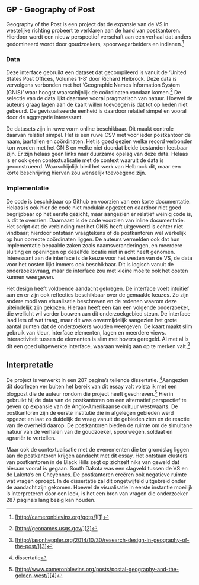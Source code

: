 
## GP - Geography of Post

Geography of the Post is een project dat de expansie van de VS in westelijke richting probeert te verklaren aan de hand van postkantoren. Hierdoor wordt een nieuw perspectief verschaft aan een verhaal dat anders gedomineerd wordt door goudzoekers, spoorwegarbeiders en indianen.[^1]

### Data

Deze interface gebruikt een dataset dat gecompileerd is vanuit de ‘United States Post Offices, Volumes 1-8’ door Richard Helbrock. Deze data is vervolgens verbonden met het ‘Geographic Names Information System (GNIS)’ waar hoogst waarschijnlijk de coördinaten vandaan komen.[^2] De selectie van de data lijkt daarmee vooral pragmatisch van natuur. Hoewel de auteurs graag lagen aan de kaart willen toevoegen is dat tot op heden niet gebeurd. De gevisualiseerde eenheid is daardoor relatief simpel en vooral door de aggregatie interessant.

De datasets zijn in ruwe vorm online beschikbaar. Dit maakt controle daarvan relatief simpel. Het is een ruwe CSV met voor ieder postkantoor de naam, jaartallen en coördinaten. Het is goed gezien welke record verbonden kon worden met het GNIS en welke niet doordat beide bestanden leesbaar zijn. Er zijn helaas geen links naar duurzame opslag van deze data. Helaas is er ook geen contextualisatie met de context waaruit de data is geconstrueerd. Waarschijnlijk bied het werk van Helbrock dit, maar een korte beschrijving hiervan zou wenselijk toevoegend zijn.

### Implementatie

De code is beschikbaar op Github en voorzien van een korte documentatie. Helaas is ook hier de code niet modulair opgezet en daardoor niet goed begrijpbaar op het eerste gezicht, maar aangezien er relatief weinig code is, is dit te overzien. Daarnaast is de code voorzien van inline documentatie. Het script dat de verbinding met het GNIS heeft uitgevoerd is echter niet vindbaar; hierdoor ontstaan vraagtekens of de postkantoren wel werkelijk op hun correcte coördinaten liggen. De auteurs vermelden ook dat hun implementatie bepaalde zaken zoals naamsveranderingen, en meerdere sluiting en openingen op dezelfde locatie niet in acht heeft genomen. Interessant aan de interface is de keuze voor het westen van de VS, de data voor het oosten lijkt immers ook beschikbaar. Dit is logisch vanuit de onderzoeksvraag, maar de interface zou met kleine moeite ook het oosten kunnen weergeven.

Het design heeft voldoende aandacht gekregen. De interface voelt   intuïtief aan en er zijn ook reflecties beschikbaar over de gemaakte keuzes. Zo zijn andere modi van visualisatie beschreven en de redenen waarom deze uiteindelijk zijn gekozen. Hieraan heeft een kan een volgende onderzoeker, die wellicht wil verder bouwen aan dit onderzoekgebied steun. De interface laad iets of wat traag, maar dit was onvermijdelijk aangezien het grote aantal punten dat de onderzoekers wouden weergeven. De kaart maakt slim gebruik van kleur, interface elementen, lagen en meerdere views. Interactiviteit tussen de elementen is slim met hovers geregeld. Al met al is dit een goed uitgewerkte interface, waaraan weinig aan op te merken valt.[^3]

## Interpretatie

De project is verwerkt in een 287 pagina’s tellende dissertatie. [^4]Aangezien dit doorlezen ver buiten het bereik van dit essay valt volsta ik met een blogpost die de auteur rondom die project heeft geschreven.[^5] Hierin gebruikt hij de data van de postkantoren om een alternatief perspectief te geven op expansie van de Anglo-Amerikaanse cultuur westwaarts. De postkantoren zijn de eerste institutie die in afgelegen gebieden werd opgezet en laat zo duidelijk de vraag vanuit de gebieden zien en de reactie van de overheid daarop. De postkantoren bieden de ruimte om de simultane natuur van de verhalen van de goudzoeker, spoorwegen, soldaat en agrariër te vertellen. 

Maar ook de contextualisatie met de evenementen die ter grondslag liggen aan de postkantoren krijgen aandacht met dit essay. Het ontstaan clusters van postkantoren in de Black Hills zegt op zichzelf niks van geweld dat hieraan vooraf is gegaan. South Dakota was een slagveld tussen de VS en de Lakota’s en Cheyennes. De postkantoren creëren ook negatieve ruimte wat vragen oproept. In de dissertatie zal dit ongetwijfeld uitgebreid onder de aandacht zijn gekomen. Hoewel de visualisatie in eerste instantie moeilijk is interpreteren door een leek, is het een bron van vragen die onderzoeker 287 pagina’s lang bezig kan houden.


[^1]:	[http://cameronblevins.org/gotp/][1]

[^2]:	[http://geonames.usgs.gov/][2]

[^3]:	[http://jasonheppler.org/2014/10/30/research-design-in-geography-of-the-post/][3]

[^4]:	dissertatie

[^5]:	[http://www.cameronblevins.org/posts/postal-geography-and-the-golden-west/][4]

[1]:	http://cameronblevins.org/gotp/
[2]:	http://geonames.usgs.gov/
[3]:	http://jasonheppler.org/2014/10/30/research-design-in-geography-of-the-post/
[4]:	http://www.cameronblevins.org/posts/postal-geography-and-the-golden-west/